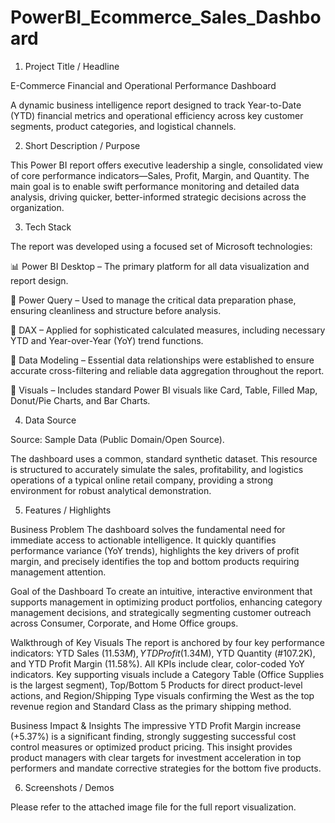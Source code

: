 # PowerBI_Ecommerce_Sales_Dashboard

1. Project Title / Headline

E-Commerce Financial and Operational Performance Dashboard

A dynamic business intelligence report designed to track Year-to-Date (YTD) financial metrics and operational efficiency across key customer segments, product categories, and logistical channels.

2. Short Description / Purpose

This Power BI report offers executive leadership a single, consolidated view of core performance indicators—Sales, Profit, Margin, and Quantity. The main goal is to enable swift performance monitoring and detailed data analysis, driving quicker, better-informed strategic decisions across the organization.

3. Tech Stack

The report was developed using a focused set of Microsoft technologies:

📊 Power BI Desktop – The primary platform for all data visualization and report design.

📂 Power Query – Used to manage the critical data preparation phase, ensuring cleanliness and structure before analysis.

🧠 DAX – Applied for sophisticated calculated measures, including necessary YTD and Year-over-Year (YoY) trend functions.

📝 Data Modeling – Essential data relationships were established to ensure accurate cross-filtering and reliable data aggregation throughout the report.

📁 Visuals – Includes standard Power BI visuals like Card, Table, Filled Map, Donut/Pie Charts, and Bar Charts.

4. Data Source

Source: Sample Data (Public Domain/Open Source).

The dashboard uses a common, standard synthetic dataset. This resource is structured to accurately simulate the sales, profitability, and logistics operations of a typical online retail company, providing a strong environment for robust analytical demonstration.

5. Features / Highlights

Business Problem
The dashboard solves the fundamental need for immediate access to actionable intelligence. It quickly quantifies performance variance (YoY trends), highlights the key drivers of profit margin, and precisely identifies the top and bottom products requiring management attention.

Goal of the Dashboard
To create an intuitive, interactive environment that supports management in optimizing product portfolios, enhancing category management decisions, and strategically segmenting customer outreach across Consumer, Corporate, and Home Office groups.

Walkthrough of Key Visuals
The report is anchored by four key performance indicators: YTD Sales ($11.53M), YTD Profit ($1.34M), YTD Quantity (#107.2K), and YTD Profit Margin (11.58%). All KPIs include clear, color-coded YoY indicators. Key supporting visuals include a Category Table (Office Supplies is the largest segment), Top/Bottom 5 Products for direct product-level actions, and Region/Shipping Type visuals confirming the West as the top revenue region and Standard Class as the primary shipping method.

Business Impact & Insights
The impressive YTD Profit Margin increase (+5.37%) is a significant finding, strongly suggesting successful cost control measures or optimized product pricing. This insight provides product managers with clear targets for investment acceleration in top performers and mandate corrective strategies for the bottom five products.

6. Screenshots / Demos

Please refer to the attached image file for the full report visualization.
